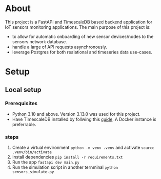 # About

This project is a FastAPI and TimescaleDB based backend application for IoT sensors monitoring applications. 
The main purpose of this project is:
- to allow for automatic onboarding of new sensor devices/nodes to the sensors network database.
- handle a large of API requests asynchronously.
- leverage Postgres for both realational and timeseries data use-cases.

# Setup

## Local setup

### Prerequisites
- Python 3.10 and above. Version 3.13.0 was used for this project.
- Have TimescaleDB installed by follwing this [guide](https://docs.timescale.com/self-hosted/latest/install/). A Docker instance is preferrable.

### steps

1. Create a virtual environment `python -m venv .venv` and activate `source .venv/bin/activate`
2. Install dependencies `pip install -r requirements.txt`
3. Run the app `fastapi dev main.py`
4. Run the simulation script in another ternminal `python sensors_simulate.py`
